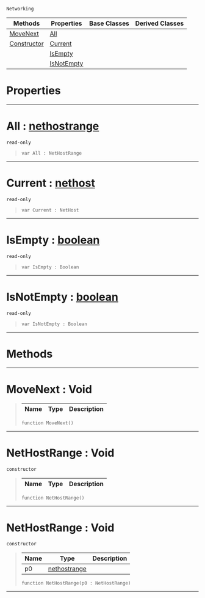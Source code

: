  `Networking`

|Methods|Properties|Base Classes|Derived Classes|
|---|---|---|---|
|[ MoveNext](https://github.com/ArendDanielek/ZeroDocsTest/blob/master/code_reference/class_reference/nethostrange.markdown#movenext-void)|[ All](https://github.com/ArendDanielek/ZeroDocsTest/blob/master/code_reference/class_reference/nethostrange.markdown#all-zero-engine-document)| | |
|[ Constructor](https://github.com/ArendDanielek/ZeroDocsTest/blob/master/code_reference/class_reference/nethostrange.markdown#nethostrange-void)|[ Current](https://github.com/ArendDanielek/ZeroDocsTest/blob/master/code_reference/class_reference/nethostrange.markdown#current-zero-engine-docu)| | |
| |[ IsEmpty](https://github.com/ArendDanielek/ZeroDocsTest/blob/master/code_reference/class_reference/nethostrange.markdown#isempty-zero-engine-docu)| | |
| |[ IsNotEmpty](https://github.com/ArendDanielek/ZeroDocsTest/blob/master/code_reference/class_reference/nethostrange.markdown#isnotempty-zero-engine-d)| | |


 #  Properties


---  
 #  All : [nethostrange](https://github.com/ArendDanielek/ZeroDocsTest/blob/master/code_reference/class_reference/nethostrange.markdown)

 `read-only`

> 
> ``` lang=cpp, name=Zilch
> var All : NetHostRange


---  
 #  Current : [nethost](https://github.com/ArendDanielek/ZeroDocsTest/blob/master/code_reference/class_reference/nethost.markdown)

 `read-only`

> 
> ``` lang=cpp, name=Zilch
> var Current : NetHost


---  
 #  IsEmpty : [boolean](https://github.com/ArendDanielek/ZeroDocsTest/blob/master/code_reference/zilch_base_types/boolean.markdown)

 `read-only`

> 
> ``` lang=cpp, name=Zilch
> var IsEmpty : Boolean


---  
 #  IsNotEmpty : [boolean](https://github.com/ArendDanielek/ZeroDocsTest/blob/master/code_reference/zilch_base_types/boolean.markdown)

 `read-only`

> 
> ``` lang=cpp, name=Zilch
> var IsNotEmpty : Boolean


---  
 #  Methods


---  
 #  MoveNext : Void

> 
> |Name|Type|Description|
> |---|---|---|
> ``` lang=cpp, name=Zilch
> function MoveNext()
> ``` 


---  
 #  NetHostRange : Void

 `constructor`

> 
> |Name|Type|Description|
> |---|---|---|
> ``` lang=cpp, name=Zilch
> function NetHostRange()
> ``` 


---  
 #  NetHostRange : Void

 `constructor`

> 
> |Name|Type|Description|
> |---|---|---|
> |p0|[nethostrange](https://github.com/ArendDanielek/ZeroDocsTest/blob/master/code_reference/class_reference/nethostrange.markdown)| |
> ``` lang=cpp, name=Zilch
> function NetHostRange(p0 : NetHostRange)
> ``` 


---  
 
  
  
  
  
  
  
  

 